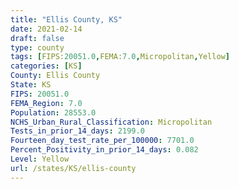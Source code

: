 ```yaml
---
title: "Ellis County, KS"
date: 2021-02-14
draft: false
type: county
tags: [FIPS:20051.0,FEMA:7.0,Micropolitan,Yellow]
categories: [KS]
County: Ellis County
State: KS
FIPS: 20051.0
FEMA_Region: 7.0
Population: 28553.0
NCHS_Urban_Rural_Classification: Micropolitan
Tests_in_prior_14_days: 2199.0
Fourteen_day_test_rate_per_100000: 7701.0
Percent_Positivity_in_prior_14_days: 0.082
Level: Yellow
url: /states/KS/ellis-county
---
```



